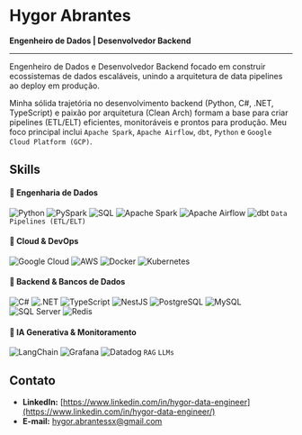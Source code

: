 # Hygor Abrantes
**Engenheiro de Dados | Desenvolvedor Backend**

---

Engenheiro de Dados e Desenvolvedor Backend focado em construir ecossistemas de dados escaláveis, unindo a arquitetura de data pipelines ao deploy em produção. 

Minha sólida trajetória no desenvolvimento backend (Python, C#, .NET, TypeScript) e paixão por arquitetura (Clean Arch) formam a base para criar pipelines (ETL/ELT) eficientes, monitoráveis e prontos para produção. Meu foco principal inclui `Apache Spark`, `Apache Airflow`, `dbt`, `Python` e `Google Cloud Platform (GCP)`.

## Skills

#### 🔹 Engenharia de Dados
![Python](https://img.shields.io/badge/Python-3776AB?style=flat-square&logo=python&logoColor=white)
![PySpark](https://img.shields.io/badge/PySpark-E25A1C?style=flat-square&logo=apache-spark&logoColor=white)
![SQL](https://img.shields.io/badge/SQL-4479A1?style=flat-square&logo=postgresql&logoColor=white)
![Apache Spark](https://img.shields.io/badge/Apache_Spark-E25A1C?style=flat-square&logo=apache-spark&logoColor=white)
![Apache Airflow](https://img.shields.io/badge/Apache_Airflow-017CEE?style=flat-square&logo=apache-airflow&logoColor=white)
![dbt](https://img.shields.io/badge/dbt-FF694B?style=flat-square&logo=dbt&logoColor=white)
`Data Pipelines (ETL/ELT)`

#### 🔹 Cloud & DevOps
![Google Cloud](https://img.shields.io/badge/Google_Cloud-4285F4?style=flat-square&logo=google-cloud&logoColor=white)
![AWS](https://img.shields.io/badge/AWS-232F3E?style=flat-square&logo=amazon-web-services&logoColor=white)
![Docker](https://img.shields.io/badge/Docker-2496ED?style=flat-square&logo=docker&logoColor=white)
![Kubernetes](https://img.shields.io/badge/Kubernetes-326CE5?style=flat-square&logo=kubernetes&logoColor=white)

#### 🔹 Backend & Bancos de Dados
![C#](https://img.shields.io/badge/C%23-239120?style=flat-square&logo=c-sharp&logoColor=white)
![.NET](https://img.shields.io/badge/.NET-512BD4?style=flat-square&logo=dotnet&logoColor=white)
![TypeScript](https://img.shields.io/badge/TypeScript-3178C6?style=flat-square&logo=typescript&logoColor=white)
![NestJS](https://img.shields.io/badge/NestJS-E0234E?style=flat-square&logo=nestjs&logoColor=white)
![PostgreSQL](https://img.shields.io/badge/PostgreSQL-4169E1?style=flat-square&logo=postgresql&logoColor=white)
![MySQL](https://img.shields.io/badge/MySQL-4479A1?style=flat-square&logo=mysql&logoColor=white)
![SQL Server](https://img.shields.io/badge/SQL_Server-CC2927?style=flat-square&logo=microsoft-sql-server&logoColor=white)
![Redis](https://img.shields.io/badge/Redis-DC382D?style=flat-square&logo=redis&logoColor=white)

#### 🔹 IA Generativa & Monitoramento
![LangChain](https://img.shields.io/badge/LangChain-169EFB?style=flat-square&logo=langchain&logoColor=white)
![Grafana](https://img.shields.io/badge/Grafana-F46800?style=flat-square&logo=grafana&logoColor=white)
![Datadog](https://img.shields.io/badge/Datadog-632CA6?style=flat-square&logo=datadog&logoColor=white)
`RAG` `LLMs`

## Contato

- **LinkedIn:** [https://www.linkedin.com/in/hygor-data-engineer](https://www.linkedin.com/in/hygor-data-engineer/)
- **E-mail:** hygor.abrantessx@gmail.com
